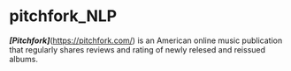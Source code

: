 # pitchfork_NLP

***[Pitchfork]***(https://pitchfork.com/) is an American online music publication that regularly shares reviews and rating of newly relesed and reissued albums.
